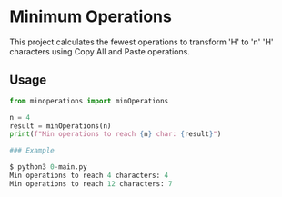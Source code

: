 # Minimum Operations

This project calculates the fewest operations to transform 'H' to 'n' 'H' characters using Copy All and Paste operations.

## Usage

```python
from minoperations import minOperations

n = 4
result = minOperations(n)
print(f"Min operations to reach {n} char: {result}")

### Example

$ python3 0-main.py
Min operations to reach 4 characters: 4
Min operations to reach 12 characters: 7
